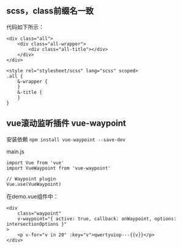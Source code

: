 ## scss，class前缀名一致
代码如下所示：
```
<div class="all">
    <div class="all-wrapper">
        <div class="all-title"></div>
    </div>
</div>

<style rel="stylesheet/scss" lang="scss" scoped>
.all {
    &-wrapper {
    }
    &-title {
    }
}
```
## vue滚动监听插件 vue-waypoint
安装依赖
`npm install vue-waypoint --save-dev`

main.js
```
import Vue from 'vue'
import VueWaypoint from 'vue-waypoint'
 
// Waypoint plugin
Vue.use(VueWaypoint)
```

在demo.vue组件中：
```
<div
    class="waypoint"
    v-waypoint="{ active: true, callback: onWaypoint, options: intersectionOptions }"
>
    <p v-for="v in 20" :key="v">qwertyuiop---{{v}}</p>
</div>
```